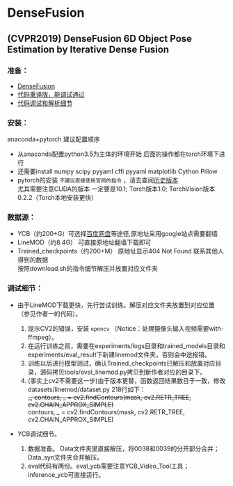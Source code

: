 DenseFusion
========

(CVPR2019) DenseFusion 6D Object Pose Estimation by Iterative Dense Fusion
--------

### 准备：
* [DenseFusion](https://github.com/j96w/DenseFusion/tree/Pytorch-1.0) <br>
* [代码重译版，能调试通过](https://github.com/hoangcuongbk80/Object-RPE/tree/master/DenseFusion)<br>
* [代码调试和解析细节](https://blog.csdn.net/weixin_43013761/article/details/103053585)

### 安装：
anaconda+pytorch 建议配置顺序
 * 从anaconda配置python3.5为主体的环境开始 后面的操作都在torch环境下进行 <br>
 * 还需要install numpy scipy pyyaml cffi pyyaml matplotlib Cython Pillow <br>
 * pytorch的安装 `不建议直接使用官网的指令` ，请去查阅[历史版本](https://pytorch.org/get-started/previous-versions/) <br>
   尤其需要注意CUDA的版本 一定要是10.1; Torch版本1.0; TorchVision版本0.2.2（Torch本地安装更快）

### 数据源：
* YCB（约200+G）可选择[百度网盘](https://github.com/yuxng/PoseCNN/issues/81)等途径,原地址采用google站点需要翻墙 <br>
* LineMOD（约8.4G） 可直接原地址翻墙下载即可 <br>
* Trained_checkpoints（约200+M） 原地址显示404 Not Found 联系其他人得到的数据  <br>
按照download.sh的指令细节解压并放置对应文件夹

### 调试细节：
* 由于LineMOD下载更快，先行尝试训练。解压对应文件夹放置到对应位置（参见作者一的代码）。 <br>
   1. 提示CV2的错误，安装 `opencv` （Notice：处理摄像头输入视频需要with-ffmpeg）。 <br>
   2. 在运行训练之前，需要在experiments/logs目录和trained_models目录和experiments/eval_result下新建linemod文件夹，否则会中途报错。 <br>
   3. 训练以后进行模型测试，确认Trained_checkpoints已解压和放置对应目录，源码拷贝tools/eval_linemod.py拷贝到新作者对应的目录下。 <br>
   4. (事实上cv2不需要这一步)由于版本更替，函数返回结果数目于一致，修改datasets/linemod/dataset.py 218行如下： <br>
       ~~_, contours, _ = cv2.findContours(mask, cv2.RETR_TREE, cv2.CHAIN_APPROX_SIMPLE)~~  <br>
       contours, _ = cv2.findContours(mask, cv2.RETR_TREE, cv2.CHAIN_APPROX_SIMPLE)  <br>

* YCB调试细节。 <br>
   1. 数据准备。 Data文件夹里直接解压，将0038和0039的分开部分合并；Data_syn文件夹合并解压。 <br>
   2. eval代码有两份。eval_ycb需要注意YCB_Video_Tool工具；inference_ycb可直接运行。 <br>
